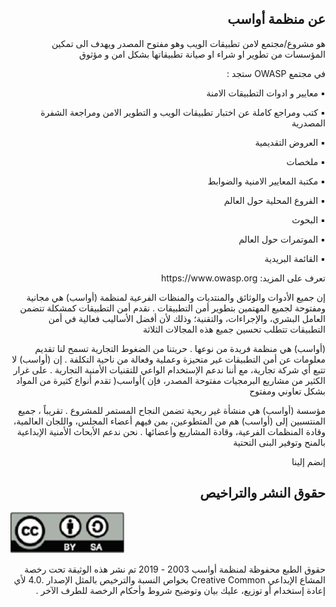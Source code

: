 <h2 dir='rtl' align='right'>عن منظمة أواسب </h2>

<p dir='rtl' align='right'>هو مشروع/مجتمع لامن تطبيقات الويب وهو مفتوح المصدر ويهدف الى تمكين المؤسسات من تطوير او شراء او صيانة تطبيقاتها بشكل امن و مؤثوق </p>


 <p dir='rtl' align='right'> في مجتمع OWASP ستجد : </p> 

<p dir='rtl' align='right'> ▪️ معايير و ادوات التطبيقات الامنة </p>
<p dir='rtl' align='right'> ▪️ كتب ومراجع كاملة عن اختبار تطبيقات الويب و التطوير الامن ومراجعة الشفرة المصدرية </p>
<p dir='rtl' align='right'> ▪️ العروض التقديمية </p>
<p dir='rtl' align='right'> ▪️ ملخصات </p>
<p dir='rtl' align='right'> ▪️ مكتبة المعايير الامنية والضوابط </p>
<p dir='rtl' align='right'> ▪️ الفروع المحلية حول العالم </p>
<p dir='rtl' align='right'> ▪️ البحوث </p>
<p dir='rtl' align='right'> ▪️ الموتمرات حول العالم </p>
<p dir='rtl' align='right'> ▪️ القائمة البريدية </p>


<p dir='rtl' align='right'> تعرف على المزيد:   https://www.owasp.org </p>

<p dir='rtl' align='right'> 
إن جميع الأدوات والوثائق والمنتديات والمنظات الفرعية لمنظمة (أواسب) هي
مجانية ومفتوحة لجميع المهتمين بتطوير أمن التطبيقات . نقدم أمن التطبيقات
كمشكلة تتضمن العامل البشري، والإجراءات، والتقنية؛ وذلك لأن أفضل الأساليب
فعالية في أمن التطبيقات تتطلب تحسين جميع هذه المجالات الثلاثة
<p dir='rtl' align='right'> 
(أواسب) هي منظمة فريدة من نوعها . حريتنا من الضغوط التجارية تسمح لنا
تقديم معلومات عن أمن التطبيقات غير متحيزة وعملية وفعالة من ناحية التكلفة .
إن (أواسب) لا تتبع أي شركة تجارية، مع أننا ندعم الإستخدام الواعي للتقنيات
الأمنية التجارية . على غرار الكثير من مشاريع البرمجيات مفتوحة المصدر، فإن
)أواسب( تقدم أنواع كثيرة من المواد بشكل تعاوني ومفتوح
<p dir='rtl' align='right'> 
مؤسسة (أواسب) هي منشأة غير ربحية تضمن النجاح المستمر للمشروع . تقريباً ،
جميع المنتسبين إلى (أواسب) هم من المتطوعين، بمن فيهم أعضاء المجلس،
واللجان العالمية، وقادة المنظمات الفرعية، وقادة المشاريع وأعضائها . نحن ندعم
الأبحاث الأمنية الإبداعية بالمنح وتوفير البنى التحتية

<p dir='rtl' align='right'>إنضم إلينا
    
</p> 

<h2 dir='rtl' align='right'>حقوق النشر والتراخيص   </h2>

![license](images/license.png)

<p dir='rtl' align='right'> حقوق الطبع محفوظة لمنظمة أواسب 2003 - 2019
 تم نشر هذه الوثيقة تحت رخصة المشاع الإبداعي Creative Common بخواص النسبة والترخيص بالمثل الإصدار .4.0 لأي إعادة
إستخدام أو توزيع، عليك بيان وتوضيح شروط وأحكام الرخصة للطرف الآخر .

[1]: https://www.youtube.com/user/OWASPGLOBAL
[2]: https://www.owasp.org/index.php/OWASP_Cheat_Sheet_Series
[3]: https://www.owasp.org/index.php/OWASP_Chapter
[4]: https://www.owasp.org/index.php/Category:OWASP_AppSec_Conference
[5]: https://lists.owasp.org/mailman/listinfo
[6]: https://www.owasp.org
[7]: http://creativecommons.org/licenses/by-sa/4.0/

